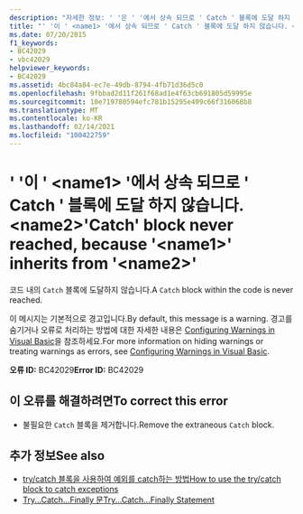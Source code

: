 ```yaml
---
description: "자세한 정보: ' '은 ' '에서 상속 되므로 ' Catch ' 블록에 도달 하지 않습니다. <name1> <name2>"
title: "' '이 ' <name1> '에서 상속 되므로 ' Catch ' 블록에 도달 하지 않습니다. <name2>"
ms.date: 07/20/2015
f1_keywords:
- BC42029
- vbc42029
helpviewer_keywords:
- BC42029
ms.assetid: 4bc84a84-ec7e-49db-8794-4fb71d36d5c0
ms.openlocfilehash: 9fbbad2d11f261f68ad1e4f63cb691805d59995e
ms.sourcegitcommit: 10e719780594efc781b15295e499c66f316068b8
ms.translationtype: MT
ms.contentlocale: ko-KR
ms.lasthandoff: 02/14/2021
ms.locfileid: "100422759"
---
```

# <a name="catch-block-never-reached-because-name1-inherits-from-name2"></a><span data-ttu-id="c3877-103">' '이 ' \<name1> '에서 상속 되므로 ' Catch ' 블록에 도달 하지 않습니다. \<name2></span><span class="sxs-lookup"><span data-stu-id="c3877-103">'Catch' block never reached, because '\<name1>' inherits from '\<name2>'</span></span>

<span data-ttu-id="c3877-104">코드 내의 `Catch` 블록에 도달하지 않습니다.</span><span class="sxs-lookup"><span data-stu-id="c3877-104">A `Catch` block within the code is never reached.</span></span>  
  
 <span data-ttu-id="c3877-105">이 메시지는 기본적으로 경고입니다.</span><span class="sxs-lookup"><span data-stu-id="c3877-105">By default, this message is a warning.</span></span> <span data-ttu-id="c3877-106">경고를 숨기거나 오류로 처리하는 방법에 대한 자세한 내용은 [Configuring Warnings in Visual Basic](/visualstudio/ide/configuring-warnings-in-visual-basic)을 참조하세요.</span><span class="sxs-lookup"><span data-stu-id="c3877-106">For more information on hiding warnings or treating warnings as errors, see [Configuring Warnings in Visual Basic](/visualstudio/ide/configuring-warnings-in-visual-basic).</span></span>  
  
 <span data-ttu-id="c3877-107">**오류 ID:** BC42029</span><span class="sxs-lookup"><span data-stu-id="c3877-107">**Error ID:** BC42029</span></span>  
  
## <a name="to-correct-this-error"></a><span data-ttu-id="c3877-108">이 오류를 해결하려면</span><span class="sxs-lookup"><span data-stu-id="c3877-108">To correct this error</span></span>  
  
- <span data-ttu-id="c3877-109">불필요한 `Catch` 블록을 제거합니다.</span><span class="sxs-lookup"><span data-stu-id="c3877-109">Remove the extraneous `Catch` block.</span></span>  
  
## <a name="see-also"></a><span data-ttu-id="c3877-110">추가 정보</span><span class="sxs-lookup"><span data-stu-id="c3877-110">See also</span></span>

- [<span data-ttu-id="c3877-111">try/catch 블록을 사용하여 예외를 catch하는 방법</span><span class="sxs-lookup"><span data-stu-id="c3877-111">How to use the try/catch block to catch exceptions</span></span>](../../standard/exceptions/how-to-use-the-try-catch-block-to-catch-exceptions.md)
- [<span data-ttu-id="c3877-112">Try...Catch...Finally 문</span><span class="sxs-lookup"><span data-stu-id="c3877-112">Try...Catch...Finally Statement</span></span>](../language-reference/statements/try-catch-finally-statement.md)
